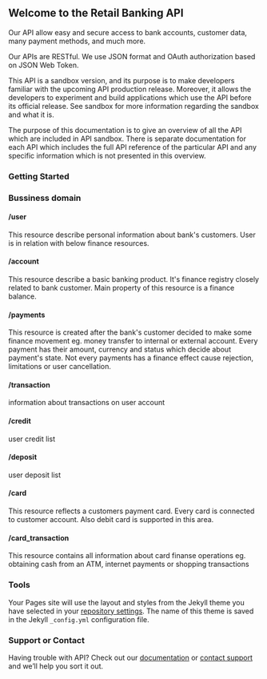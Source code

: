 ## Welcome to the Retail Banking API

Our API allow easy and secure access to bank accounts, customer data, many payment methods, and much more.

Our APIs are RESTful. We use JSON format and OAuth authorization based on JSON Web Token.

This API is a sandbox version, and its purpose is to make developers familiar with the upcoming API production release. Moreover, it allows the developers to experiment and build applications which use the API before its official release. See sandbox for more information regarding the sandbox and what it is.

The purpose of this documentation is to give an overview of all the API which are included in API sandbox. There is separate documentation for each API which includes the full API reference of the particular API and any specific information which is not presented in this overview.

### Getting Started



### Bussiness domain

#### /user
This resource describe personal information about bank's customers. User is in relation with below finance resources.

#### /account
This resource describe a basic banking product. It's finance registry closely related to bank customer. Main property of this resource is a finance balance.

#### /payments
This resource is created after the bank's customer decided to make some finance movement eg. money transfer to internal or external account. Every payment has their amount, currency and status which decide about payment's state. Not every payments has a finance effect cause rejection, limitations or user cancellation.

#### /transaction
information about transactions on user account

#### /credit
user credit list

#### /deposit
user deposit list

#### /card
This resource reflects a customers payment card. Every card is connected to customer account. Also debit card is supported in this area.

#### /card_transaction
This resource contains all information about card finanse operations eg. obtaining cash from an ATM, internet payments or shopping transactions

### Tools

Your Pages site will use the layout and styles from the Jekyll theme you have selected in your [repository settings](https://github.com/bukalaACP/hackathon-2018/settings). The name of this theme is saved in the Jekyll `_config.yml` configuration file.

### Support or Contact

Having trouble with API? Check out our [documentation](https://help.github.com/categories/github-pages-basics/) or [contact support](https://github.com/contact) and we’ll help you sort it out.
